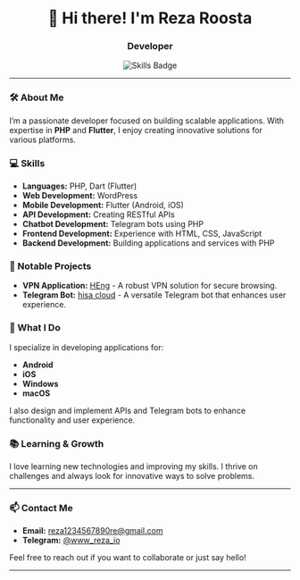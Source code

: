 <h1 align="center">👋 Hi there! I'm Reza Roosta</h1>
<h3 align="center">Developer</h3>

<p align="center">
  <img src="https://img.shields.io/badge/Skills-PHP%20|%20Flutter%20|%20WordPress-blue" alt="Skills Badge"/>
</p>

---

### 🛠️ About Me
I’m a passionate developer focused on building scalable applications. With expertise in **PHP** and **Flutter**, I enjoy creating innovative solutions for various platforms.

### 💻 Skills
- **Languages:** PHP, Dart (Flutter)
- **Web Development:** WordPress
- **Mobile Development:** Flutter (Android, iOS)
- **API Development:** Creating RESTful APIs
- **Chatbot Development:** Telegram bots using PHP
- **Frontend Development:** Experience with HTML, CSS, JavaScript
- **Backend Development:** Building applications and services with PHP

### 🌟 Notable Projects
- **VPN Application:** [HEng](#) - A robust VPN solution for secure browsing.
- **Telegram Bot:** [hisa cloud](#) - A versatile Telegram bot that enhances user experience.

### 📱 What I Do
I specialize in developing applications for:
- **Android**
- **iOS**
- **Windows**
- **macOS**

I also design and implement APIs and Telegram bots to enhance functionality and user experience.

### 📚 Learning & Growth
I love learning new technologies and improving my skills. I thrive on challenges and always look for innovative ways to solve problems.

---

### 📫 Contact Me
- **Email:** [reza1234567890re@gmail.com](mailto:reza1234567890re@gmail.com)
- **Telegram:** [@www_reza_io](https://t.me/www_reza_io)

Feel free to reach out if you want to collaborate or just say hello!

---
